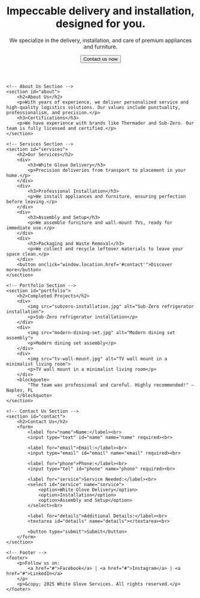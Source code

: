 <!DOCTYPE html>
<html lang="en">
<head>
    <meta charset="UTF-8">
    <meta name="viewport" content="width=device-width, initial-scale=1.0">
    <title>White Glove Delivery & Installation</title>
    <link rel="stylesheet" href="styles.css">
</head>
<body>
    <!-- Home Section -->
    <header>
        <h1>Impeccable delivery and installation, designed for you.</h1>
        <p>We specialize in the delivery, installation, and care of premium appliances and furniture.</p>
        <button onclick="window.location.href='#contact'">Contact us now</button>
    </header>

    <!-- About Us Section -->
    <section id="about">
        <h2>About Us</h2>
        <p>With years of experience, we deliver personalized service and high-quality logistics solutions. Our values include punctuality, professionalism, and precision.</p>
        <h3>Certifications</h3>
        <p>We have experience with brands like Thermador and Sub-Zero. Our team is fully licensed and certified.</p>
    </section>

    <!-- Services Section -->
    <section id="services">
        <h2>Our Services</h2>
        <div>
            <h3>White Glove Delivery</h3>
            <p>Precision deliveries from transport to placement in your home.</p>
        </div>
        <div>
            <h3>Professional Installation</h3>
            <p>We install appliances and furniture, ensuring perfection before leaving.</p>
        </div>
        <div>
            <h3>Assembly and Setup</h3>
            <p>We assemble furniture and wall-mount TVs, ready for immediate use.</p>
        </div>
        <div>
            <h3>Packaging and Waste Removal</h3>
            <p>We collect and recycle leftover materials to leave your space clean.</p>
        </div>
        <button onclick="window.location.href='#contact'">Discover more</button>
    </section>

    <!-- Portfolio Section -->
    <section id="portfolio">
        <h2>Completed Projects</h2>
        <div>
            <img src="subzero-installation.jpg" alt="Sub-Zero refrigerator installation">
            <p>Sub-Zero refrigerator installation</p>
        </div>
        <div>
            <img src="modern-dining-set.jpg" alt="Modern dining set assembly">
            <p>Modern dining set assembly</p>
        </div>
        <div>
            <img src="tv-wall-mount.jpg" alt="TV wall mount in a minimalist living room">
            <p>TV wall mount in a minimalist living room</p>
        </div>
        <blockquote>
            "The team was professional and careful. Highly recommended!" – Naples, FL
        </blockquote>
    </section>

    <!-- Contact Us Section -->
    <section id="contact">
        <h2>Contact Us</h2>
        <form>
            <label for="name">Name:</label><br>
            <input type="text" id="name" name="name" required><br>

            <label for="email">Email:</label><br>
            <input type="email" id="email" name="email" required><br>

            <label for="phone">Phone:</label><br>
            <input type="tel" id="phone" name="phone" required><br>

            <label for="service">Service Needed:</label><br>
            <select id="service" name="service">
                <option>White Glove Delivery</option>
                <option>Installation</option>
                <option>Assembly and Setup</option>
            </select><br>

            <label for="details">Additional Details:</label><br>
            <textarea id="details" name="details"></textarea><br>

            <button type="submit">Submit</button>
        </form>
    </section>

    <!-- Footer -->
    <footer>
        <p>Follow us on:  
            <a href="#">Facebook</a> | <a href="#">Instagram</a> | <a href="#">LinkedIn</a>
        </p>
        <p>&copy; 2025 White Glove Services. All rights reserved.</p>
    </footer>
</body>
</html>
